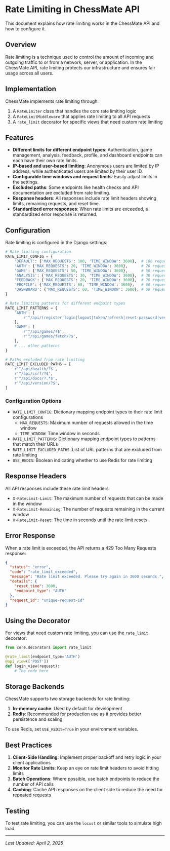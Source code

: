 # Rate Limiting in ChessMate API

This document explains how rate limiting works in the ChessMate API and how to configure it.

## Overview

Rate limiting is a technique used to control the amount of incoming and outgoing traffic to or from a network, server, or application. In the ChessMate API, rate limiting protects our infrastructure and ensures fair usage across all users.

## Implementation

ChessMate implements rate limiting through:

1. A `RateLimiter` class that handles the core rate limiting logic
2. A `RateLimitMiddleware` that applies rate limiting to all API requests
3. A `rate_limit` decorator for specific views that need custom rate limiting

## Features

- **Different limits for different endpoint types**: Authentication, game management, analysis, feedback, profile, and dashboard endpoints can each have their own rate limits.
- **IP-based and user-based limiting**: Anonymous users are limited by IP address, while authenticated users are limited by their user ID.
- **Configurable time windows and request limits**: Easily adjust limits in the settings.
- **Excluded paths**: Some endpoints like health checks and API documentation are excluded from rate limiting.
- **Response headers**: All responses include rate limit headers showing limits, remaining requests, and reset time.
- **Standardized error responses**: When rate limits are exceeded, a standardized error response is returned.

## Configuration

Rate limiting is configured in the Django settings:

```python
# Rate limiting configuration
RATE_LIMIT_CONFIG = {
    'DEFAULT': {'MAX_REQUESTS': 100, 'TIME_WINDOW': 3600},  # 100 requests per hour
    'AUTH': {'MAX_REQUESTS': 20, 'TIME_WINDOW': 3600},      # 20 requests per hour
    'GAME': {'MAX_REQUESTS': 50, 'TIME_WINDOW': 3600},      # 50 requests per hour
    'ANALYSIS': {'MAX_REQUESTS': 30, 'TIME_WINDOW': 3600},  # 30 requests per hour
    'FEEDBACK': {'MAX_REQUESTS': 20, 'TIME_WINDOW': 3600},  # 20 requests per hour
    'PROFILE': {'MAX_REQUESTS': 60, 'TIME_WINDOW': 3600},   # 60 requests per hour
    'DASHBOARD': {'MAX_REQUESTS': 60, 'TIME_WINDOW': 3600}, # 60 requests per hour
}

# Rate limiting patterns for different endpoint types
RATE_LIMIT_PATTERNS = {
    'AUTH': [
        r'^/api/(register|login|logout|token/refresh|reset-password|verify-email)/?.*$',
    ],
    'GAME': [
        r'^/api/games/?$',
        r'^/api/games/fetch/?$',
    ],
    # ... other patterns
}

# Paths excluded from rate limiting
RATE_LIMIT_EXCLUDED_PATHS = [
    r'^/api/health/?$',
    r'^/api/csrf/?$',
    r'^/api/docs/?.*$',
    r'^/api/version/?$',
]
```

### Configuration Options

- `RATE_LIMIT_CONFIG`: Dictionary mapping endpoint types to their rate limit configurations
  - `MAX_REQUESTS`: Maximum number of requests allowed in the time window
  - `TIME_WINDOW`: Time window in seconds
- `RATE_LIMIT_PATTERNS`: Dictionary mapping endpoint types to patterns that match their URLs
- `RATE_LIMIT_EXCLUDED_PATHS`: List of URL patterns that are excluded from rate limiting
- `USE_REDIS`: Boolean indicating whether to use Redis for rate limiting

## Response Headers

All API responses include these rate limit headers:

- `X-RateLimit-Limit`: The maximum number of requests that can be made in the window
- `X-RateLimit-Remaining`: The number of requests remaining in the current window
- `X-RateLimit-Reset`: The time in seconds until the rate limit resets

## Error Response

When a rate limit is exceeded, the API returns a 429 Too Many Requests response:

```json
{
  "status": "error",
  "code": "rate_limit_exceeded",
  "message": "Rate limit exceeded. Please try again in 3600 seconds.",
  "details": {
    "reset_time": 3600,
    "endpoint_type": "AUTH"
  },
  "request_id": "unique-request-id"
}
```

## Using the Decorator

For views that need custom rate limiting, you can use the `rate_limit` decorator:

```python
from core.decorators import rate_limit

@rate_limit(endpoint_type='AUTH')
@api_view(['POST'])
def login_view(request):
    # The code here
```

## Storage Backends

ChessMate supports two storage backends for rate limiting:

1. **In-memory cache**: Used by default for development
2. **Redis**: Recommended for production use as it provides better persistence and scaling

To use Redis, set `USE_REDIS=True` in your environment variables.

## Best Practices

1. **Client-Side Handling**: Implement proper backoff and retry logic in your client applications
2. **Monitor Rate Limits**: Keep an eye on rate limit headers to avoid hitting limits
3. **Batch Operations**: Where possible, use batch endpoints to reduce the number of API calls
4. **Caching**: Cache API responses on the client side to reduce the need for repeated requests

## Testing

To test rate limiting, you can use the `locust` or similar tools to simulate high load.

---

*Last Updated: April 2, 2025*
